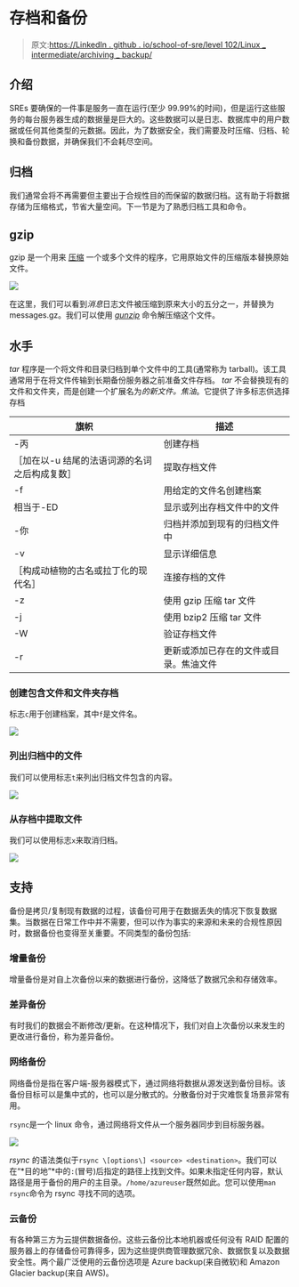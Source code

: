 # 存档和备份

> 原文:[https://LinkedIn . github . io/school-of-sre/level 102/Linux _ intermediate/archiving _ backup/](https://linkedin.github.io/school-of-sre/level102/linux_intermediate/archiving_backup/)

## 介绍

SREs 要确保的一件事是服务一直在运行(至少 99.99%的时间)，但是运行这些服务的每台服务器生成的数据量是巨大的。这些数据可以是日志、数据库中的用户数据或任何其他类型的元数据。因此，为了数据安全，我们需要及时压缩、归档、轮换和备份数据，并确保我们不会耗尽空间。

## 归档

我们通常会将不再需要但主要出于合规性目的而保留的数据归档。这有助于将数据存储为压缩格式，节省大量空间。下一节是为了熟悉归档工具和命令。

## gzip

gzip 是一个用来 [<u>压缩</u>](https://en.wikipedia.org/wiki/Data_compression) 一个或多个文件的程序，它用原始文件的压缩版本替换原始文件。

![](../Images/73ccc60645bff7e38503d71c8e5d363c.png)

在这里，我们可以看到*消息*日志文件被压缩到原来大小的五分之一，并替换为 messages.gz。我们可以使用 [*<u>gunzip</u>*](https://linux.die.net/man/1/gunzip) 命令解压缩这个文件。

## 水手

*tar* 程序是一个将文件和目录归档到单个文件中的工具(通常称为 tarball)。该工具通常用于在将文件传输到长期备份服务器之前准备文件存档。 *tar* 不会替换现有的文件和文件夹，而是创建一个扩展名为*的新文件。焦油*。它提供了许多标志供选择存档

| 旗帜 | 描述 |
| --- | --- |
| -丙 | 创建存档 |
| ［加在以-u 结尾的法语词源的名词之后构成复数］ | 提取存档文件 |
| -f | 用给定的文件名创建档案 |
| 相当于-ED | 显示或列出存档文件中的文件 |
| -你 | 归档并添加到现有的归档文件中 |
| -v | 显示详细信息 |
| ［构成动植物的古名或拉丁化的现代名］ | 连接存档的文件 |
| -z | 使用 gzip 压缩 tar 文件 |
| -j | 使用 bzip2 压缩 tar 文件 |
| -W | 验证存档文件 |
| -r | 更新或添加已存在的文件或目录。焦油文件 |

### 创建包含文件和文件夹存档

标志`c`用于创建档案，其中`f`是文件名。

![](../Images/f9e79176eebb96c30bcdc41a510a6938.png)

### 列出归档中的文件

我们可以使用标志`t`来列出归档文件包含的内容。

![](../Images/1fe8539a8b9e955c0bf201fc93c99db2.png)

### 从存档中提取文件

我们可以使用标志`x`来取消归档。

![](../Images/7ac11fdadad8563a4a7c83d25e0f9925.png)

## 支持

备份是拷贝/复制现有数据的过程，该备份可用于在数据丢失的情况下恢复数据集。当数据在日常工作中并不需要，但可以作为事实的来源和未来的合规性原因时，数据备份也变得至关重要。不同类型的备份包括:

### 增量备份

增量备份是对自上次备份以来的数据进行备份，这降低了数据冗余和存储效率。

### 差异备份

有时我们的数据会不断修改/更新。在这种情况下，我们对自上次备份以来发生的更改进行备份，称为差异备份。

### 网络备份

网络备份是指在客户端-服务器模式下，通过网络将数据从源发送到备份目标。该备份目标可以是集中式的，也可以是分散式的。分散备份对于灾难恢复场景非常有用。

`rsync`是一个 linux 命令，通过网络将文件从一个服务器同步到目标服务器。

![](../Images/846ce55bec0e63ae7c298bcceb974605.png)

*rsync* 的语法类似于`rsync \[options\] <source> <destination>`。我们可以在“*目的地”*中的`:`(冒号)后指定的路径上找到文件。如果未指定任何内容，默认路径是用于备份的用户的主目录。`/home/azureuser`既然如此。您可以使用`man rsync`命令为 rsync 寻找不同的选项。

### 云备份

有各种第三方为云提供数据备份。这些云备份比本地机器或任何没有 RAID 配置的服务器上的存储备份可靠得多，因为这些提供商管理数据冗余、数据恢复以及数据安全性。两个最广泛使用的云备份选项是 Azure backup(来自微软)和 Amazon Glacier backup(来自 AWS)。